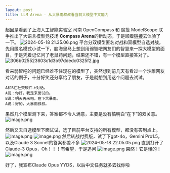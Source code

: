 ```yaml
---
layout: post
title: LLM Arena - 从大暴雨叔叔看当前大模型中文能力
---
```



起因是看到了上海人工智能实验室 司南 OpenCompass 和 魔搭 ModelScope 联手推出了大语言模型竞技场 **Compass Arena**的新动态，于是顺着[链接](https://modelscope.cn/studios/opencompass/CompassArena/summary)去体验了一下。
![2024-05-18 21.35.06.png](https://s2.loli.net/2024/05/18/Cn3BmIbT1GaUYxZ.png)
平台分双模型匿名对战和双模型自选对战，先用匿名模式小试一下，脑海里马上想到用弱智吧网友们的智慧来一探大模型的面目，于是凭着记忆问了老鼠药问题，结果还不错，有一个模型直接答对了。
![306b025523603c1d3b97ddedc0325f2.jpg](https://s2.loli.net/2024/05/21/mzkw7OHUc4NuSMo.jpg)

看来弱智吧的问题已经难不住现在的模型了，突然想到前几天有看过一个沙雕网友对话的例子，十分好笑还分享给了朋友，于是就想到用这个问题去试试。
```
A和B在社交软件上对话。
A说：你好，我是来面试的。
B说：明天再来吧，在下大暴雨。
A说：好的，大暴雨叔叔。
```

果然几个模型测下来，答案都不令人满意，主要是没有搞明白“在下”的双关意。
![image.png](https://s2.loli.net/2024/05/21/I2RTHXVyKAJEu1i.png)

然后又去自选模型下面试试，选了目前平台支持的所有模型，都没有答到点上。
![image.png](https://s2.loli.net/2024/05/21/WDS3RrLUYIEFf68.png)
![image.png](https://s2.loli.net/2024/05/21/JrD3GUaN4uwhily.png)
然后转战付费版，试了下gpt-4o，Gemini Pro1.5，以及Claude 3 Sonnet的答案都差不多
![2024-05-18 22.05.05.png](https://s2.loli.net/2024/05/18/mawTyFELW4RHvQo.png)
直到打开了Claude-3 Opus，Oh！！！有希望，于是追问
![image.png](https://s2.loli.net/2024/05/21/kfRmQcoC571FJpb.png)
果然！它是懂的！
![image.png](https://s2.loli.net/2024/05/21/sQ2ILoRE7bZnPkq.png)

好了，我宣布Claude Opus YYDS，以后中文任务就多去找你啦